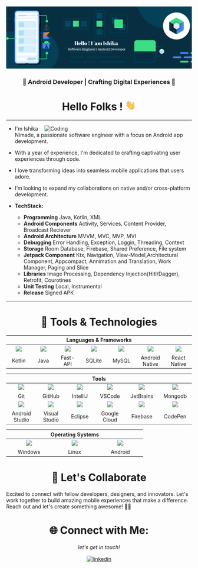 ![MasterHead](IshikaNimade/Header.png)

<h3 align="center">🚀 Android Developer | Crafting Digital Experiences 📱</h3>
<h1 align="center">Hello Folks ! <img src="IshikaNimade/Hi.gif" width="29px"></h1>

---

<img align="right" alt="Coding" width="400" src="https://th.bing.com/th/id/R.d4b0936f300957f9e96b6dcb40041c28?rik=AW9umw%2bxjkA95w&riu=http%3a%2f%2fmedia.japanpowered.com%2fimages%2ftyping-animation.gif&ehk=RgIlxfvYPCHNqaxobpJdIkNranSMU5xKAQOEJ1Cs3Xo%3d&risl=&pid=ImgRaw&r=0">

- I'm Ishika Nimade, a passionate software engineer with a focus on Android app development.
- With a year of experience, I'm dedicated to crafting captivating user experiences through code.
- I love transforming ideas into seamless mobile applications that users adore.
- I’m looking to expand my collaborations on native and/or cross-platform development.

- **TechStack:**
    - **Programming** Java, Kotlin, XML
    - **Android Components** Activity, Services, Content Provider, Broadcast Reciever
    - **Android Architecture** MVVM, MVC, MVP, MVI
    - **Debugging** Error Handling, Exception, Loggin, Threading, Context
    - **Storage** Room Database, Firebase, Shared Preference, File system
    - **Jetpack Component** Ktx, Navigation, View-Model,Architectural Component, Appcompact, Annimation and Translation, Work Manager, Paging and Slice
    - **Libraries** Image Processing, Dependency Injection(Hitl/Dagger), Retrofit, Courotines
    - **Unit Testing** Local, Instrumental
    - **Release** Signed APK

---



<h1 align="center">🔧  Tools & Technologies</h1>
<div align="center">
  <table >
    <thead>
      <tr>
        <th colspan="7">Languages & Frameworks</th>
      </tr>
    </thead>
    <tr>
     <td align="center" width=110>
     <img height=60 src="https://cdn.freebiesupply.com/logos/large/2x/kotlin-1-logo-png-transparent.png"/></td>
     <td align="center" width=110>
     <img height=60 src="https://th.bing.com/th/id/R.31ccf6b00ca06840c2e131bf2bc00a40?rik=VQlxmxQmDTQnCQ&riu=http%3a%2f%2fpluspng.com%2fimg-png%2fjava-png-java-icon-1600.png&ehk=Ken84AvpJ83RtHDABENcApKB7bycz9ZpTDmKurCwCPU%3d&risl=&pid=ImgRaw&r=0"/></td>
     <td align="center" width=110>
     <img height=60 src="https://styles.redditmedia.com/t5_22y58b/styles/communityIcon_r5ax236rfw961.png"/></td>
     <td align="center" width=110>
     <img height=60 src="https://dwglogo.com/wp-content/uploads/2018/03/SQLite_Vector_logo.png"/></td>
     <td align="center" width=110>
     <img height=60 src="https://pngimg.com/uploads/mysql/mysql_PNG22.png"/></td>
     <td align="center" width=110>
     <img height=60 src="https://1000logos.net/wp-content/uploads/2016/10/Android-Logo.png"/></td>
     <td align="center" width=110>
     <img height=60 src="https://www.trion.de/news/2020/05/18/rapid-prototyping-react-native/reactnative_logo.png"/></td>
     </tr>
    <tr>
     <td align="center" width=110>Kotlin</td>
     <td align="center" width=110>Java</td>
     <td align="center" width=110>Fast-API</td>
     <td align="center" width=110>SQLite</td>
     <td align="center" width=110>MySQL</td>
    <td align="center" width=110>Android Native</td>
     <td align="center" width=110>React Native</td>
    </tr>
  </table>
   <table>
     <thead>
      <tr>
       <th colspan="7">Tools</th>
      </tr>
     </thead>
     <tr>
      <td align="center" width=110>
      <img height=60 src="https://cdn.jsdelivr.net/gh/devicons/devicon/icons/git/git-original.svg"/></td>
      <td align="center" width=110>
       <img height=70 src="https://pluspng.com/img-png/github-logo-png-github-logo-png-transparent-amp-svg-vector-pluspng-2400x2400.png"/></td>
       <td align="center" width=110>
      <img height=60 src="https://cdn.jsdelivr.net/gh/devicons/devicon/icons/intellij/intellij-original.svg"/></td>
      <td align="center" width=110>
      <img height=60 src="https://cdn.jsdelivr.net/gh/devicons/devicon/icons/vscode/vscode-original.svg"/></td>
       <td align="center" width=110>
       <img height=60 src="https://cdn.jsdelivr.net/gh/devicons/devicon/icons/jetbrains/jetbrains-original.svg"/></td>
  <td align="center" width=110>
       <img height=60 src="https://pluspng.com/img-png/mongodb-png--770.png"/></td>
    </tr>
     <tr>
      <td align="center" width=110>Git</td>
      <td align="center" width=110>GitHub</td>
      <td align="center" width=110>IntelliJ</td>
      <td align="center" width=110>VSCode</td>
      <td align="center" width=110>JetBrains</td>
<td align="center" width=110>Mongodb</td>
     </tr>
     <tr>
       <td align="center" width=110>
      <img height=60 src="https://cdn.jsdelivr.net/gh/devicons/devicon/icons/androidstudio/androidstudio-original.svg"/></td>
      <td align="center" width=110>
      <img height=60 src="https://cdn.jsdelivr.net/gh/devicons/devicon/icons/visualstudio/visualstudio-plain.svg"/></td>
      <td align="center" width=110>
      <img height=60 src="https://clipground.com/images/eclipse-logo-png-3.png"/></td>
      <td align="center" width=110>
      <img height=60 src="https://cdn.jsdelivr.net/gh/devicons/devicon/icons/googlecloud/googlecloud-original.svg"/></td>
        <td align="center" width=110>
       <img height=60 src="https://pluspng.com/img-png/firebase-logo-png-firebase-logo-png-transparent-amp-svg-vector-pluspng-2400x3291.png"/></td>
    <td align="center" width=110>
      <img height=70 src="https://creazilla-store.fra1.digitaloceanspaces.com/icons/3269701/codepen-icon-md.png"/></td>
     </tr>
     <tr>
      <td align="center" width=110>Android Studio</td>
      <td align="center" width=110>Visual Studio</td>
      <td align="center" width=110>Eclipse</td>
      <td align="center" width=110>Google Cloud</td>
<td align="center" width=110>Firebase</td>
      <td align="center" width=110>CodePen</td>
     </tr>
  </table>
  <table>
    <thead>
      <tr>
        <th colspan="7">Operating Systems</th>
      </tr>
    </thead>
    <tr>
     <td align="center" width=110>
     <img height=60 src="https://cdn.jsdelivr.net/gh/devicons/devicon/icons/windows8/windows8-original.svg"/></td>
     <td align="center" width=110>
     <img height=60 src="https://cdn.jsdelivr.net/gh/devicons/devicon/icons/linux/linux-original.svg"/></td>
    <td align="center" width=110>
     <img height=60 src="https://cdn.jsdelivr.net/gh/devicons/devicon/icons/android/android-original.svg"/></td>
    </tr>
    <tr>
     <td align="center" width=110>Windows</td>
     <td align="center" width=110>Linux</td>
     <td align="center" width=110>Android</td>
    </tr>
  </table>
</div>



<h1 align="center">🤝 Let's Collaborate</h1>
Excited to connect with fellow developers, designers, and innovators. Let's work together to build amazing mobile experiences that make a difference. Reach out and let's create something awesome! 🚀📱



<h1 align="center">🌐 Connect with Me:</h1>
<em><p align="center">let's get in touch!</p></em>
<p align="center">
<a href="https://linkedin.com/in/ishikanimade/" target="_blank"><img align="center" alt="linkedin" src="https://img.shields.io/badge/LinkedIn-0077B5?style=for-the-badge&logo=linkedin&logoColor=white" /></a>
</p>


